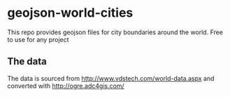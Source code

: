 geojson-world-cities
====================

This repo provides geojson files for city boundaries around the world. Free to use for any project

The data
-------------
The data is sourced from http://www.vdstech.com/world-data.aspx and converted with http://ogre.adc4gis.com/